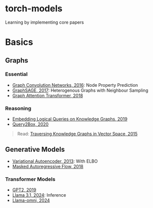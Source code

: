 # torch-models
Learning by implementing core papers

# Basics
## Graphs
### Essential
- [Graph Convolution Networks, 2016](https://arxiv.org/abs/1609.02907): Node Property Prediction
- [GraphSAGE, 2017](https://arxiv.org/abs/1706.02216): Heterogenous Graphs with Neighbour Sampling
- [Graph Attention Transformer, 2018](https://arxiv.org/abs/1710.10903)

### Reasoning
- [Embedding Logical Queries on Knowledge Graphs, 2019](https://arxiv.org/pdf/1806.01445)
- [Query2Box, 2020](https://arxiv.org/pdf/2002.05969)
> Read: [Traversing Knowledge Graphs in Vector Space, 2015](https://arxiv.org/pdf/1506.01094)

## Generative Models
- [Variational Autoencoder, 2013](https://arxiv.org/abs/1312.6114): With ELBO
- [Masked Autoregressive Flow, 2018](https://arxiv.org/abs/1705.07057)

### Transformer Models
- [GPT2, 2019](https://cdn.openai.com/better-language-models/language_models_are_unsupervised_multitask_learners.pdf)
- [Llama 3.1, 2024](https://ai.meta.com/research/publications/the-llama-3-herd-of-models/): Inference
- [Llama-omni, 2024](https://github.com/sutyum/LLaMA-Omni)
